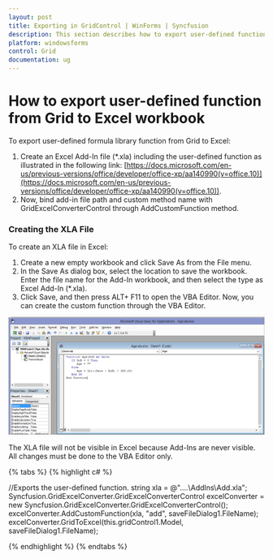 ```yaml
---
layout: post
title: Exporting in GridControl | WinForms | Syncfusion
description: This section describes how to export user-defined function from grid to excel workbook in WindowsForms platform.
platform: windowsforms
control: Grid
documentation: ug
---
```


# How to export user-defined function from Grid to Excel workbook

To export user-defined formula library function from Grid to Excel:

1. Create an Excel Add-In file (*.xla) including the user-defined function as illustrated in the following link: [https://docs.microsoft.com/en-us/previous-versions/office/developer/office-xp/aa140990(v=office.10)](https://docs.microsoft.com/en-us/previous-versions/office/developer/office-xp/aa140990(v=office.10)).
2. Now, bind add-in file path and custom method name with GridExcelConverterControl through AddCustomFunction method.

### Creating the XLA File

To create an XLA file in Excel:

1. Create a new empty workbook and click Save As from the File menu.
2. In the Save As dialog box, select the location to save the workbook. Enter the file name for the Add-In workbook, and then select the type as Excel Add-In (*.xla).
3. Click Save, and then press ALT+ F11 to open the VBA Editor. Now, you can create the custom function through the VBA Editor.

![Creating the XLA File](How-to-export-user-defined-function-from-Grid-to-E_images/How-to-export-user-defined-function-from-Grid-to-E_img1.png)

The XLA file will not be visible in Excel because Add-Ins are never visible. All changes must be done to the VBA Editor only.

{% tabs %}
{% highlight c# %}

//Exports the user-defined function.
string xla = @"..\..\AddIns\Add.xla";
Syncfusion.GridExcelConverter.GridExcelConverterControl excelConverter = new Syncfusion.GridExcelConverter.GridExcelConverterControl();
excelConverter.AddCustomFunction(xla, "add", saveFileDialog1.FileName);
excelConverter.GridToExcel(this.gridControl1.Model, saveFileDialog1.FileName);

{% endhighlight %}
{% endtabs %}
